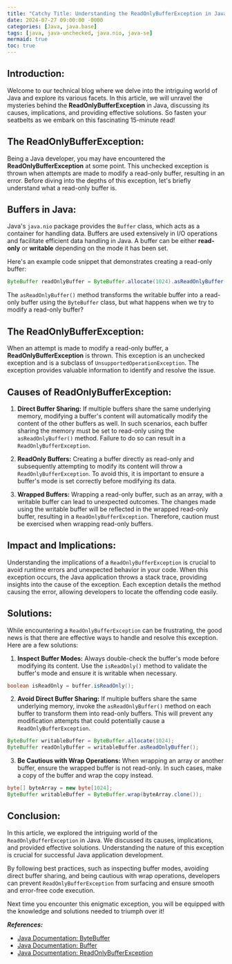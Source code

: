 ```yaml
---
title: "Catchy Title: Understanding the ReadOnlyBufferException in Java: Unveiling its Secrets and Solutions"
date: 2024-07-27 09:00:00 -0000
categories: [Java, java.base]
tags: [java, java-unchecked, java.nio, java-se]
mermaid: true
toc: true
---
```



Introduction:
------------
Welcome to our technical blog where we delve into the intriguing world of Java and explore its various facets. In this article, we will unravel the mysteries behind the **ReadOnlyBufferException** in Java, discussing its causes, implications, and providing effective solutions. So fasten your seatbelts as we embark on this fascinating 15-minute read!

The ReadOnlyBufferException:
---------------------------
Being a Java developer, you may have encountered the **ReadOnlyBufferException** at some point. This unchecked exception is thrown when attempts are made to modify a read-only buffer, resulting in an error. Before diving into the depths of this exception, let's briefly understand what a read-only buffer is.

Buffers in Java:
----------------
Java's `java.nio` package provides the `Buffer` class, which acts as a container for handling data. Buffers are used extensively in I/O operations and facilitate efficient data handling in Java. A buffer can be either **read-only** or **writable** depending on the mode it has been set.

Here's an example code snippet that demonstrates creating a read-only buffer:

```java
ByteBuffer readOnlyBuffer = ByteBuffer.allocate(1024).asReadOnlyBuffer();
```

The `asReadOnlyBuffer()` method transforms the writable buffer into a read-only buffer using the `ByteBuffer` class, but what happens when we try to modify a read-only buffer?

The ReadOnlyBufferException:
----------------------------
When an attempt is made to modify a read-only buffer, a **ReadOnlyBufferException** is thrown. This exception is an unchecked exception and is a subclass of `UnsupportedOperationException`. The exception provides valuable information to identify and resolve the issue.

Causes of ReadOnlyBufferException:
----------------------------------
1. **Direct Buffer Sharing:** If multiple buffers share the same underlying memory, modifying a buffer's content will automatically modify the content of the other buffers as well. In such scenarios, each buffer sharing the memory must be set to read-only using the `asReadOnlyBuffer()` method. Failure to do so can result in a `ReadOnlyBufferException`.

2. **ReadOnly Buffers:** Creating a buffer directly as read-only and subsequently attempting to modify its content will throw a `ReadOnlyBufferException`. To avoid this, it is important to ensure a buffer's mode is set correctly before modifying its data.

3. **Wrapped Buffers:** Wrapping a read-only buffer, such as an array, with a writable buffer can lead to unexpected outcomes. The changes made using the writable buffer will be reflected in the wrapped read-only buffer, resulting in a `ReadOnlyBufferException`. Therefore, caution must be exercised when wrapping read-only buffers.

Impact and Implications:
------------------------
Understanding the implications of a `ReadOnlyBufferException` is crucial to avoid runtime errors and unexpected behavior in your code. When this exception occurs, the Java application throws a stack trace, providing insights into the cause of the exception. Each exception details the method causing the error, allowing developers to locate the offending code easily.

Solutions:
----------
While encountering a `ReadOnlyBufferException` can be frustrating, the good news is that there are effective ways to handle and resolve this exception. Here are a few solutions:

1. **Inspect Buffer Modes:** Always double-check the buffer's mode before modifying its content. Use the `isReadOnly()` method to validate the buffer's mode and ensure it is writable when necessary.

```java
boolean isReadOnly = buffer.isReadOnly();
```

2. **Avoid Direct Buffer Sharing:** If multiple buffers share the same underlying memory, invoke the `asReadOnlyBuffer()` method on each buffer to transform them into read-only buffers. This will prevent any modification attempts that could potentially cause a `ReadOnlyBufferException`.

```java
ByteBuffer writableBuffer = ByteBuffer.allocate(1024);
ByteBuffer readOnlyBuffer = writableBuffer.asReadOnlyBuffer();
```

3. **Be Cautious with Wrap Operations:** When wrapping an array or another buffer, ensure the wrapped buffer is not read-only. In such cases, make a copy of the buffer and wrap the copy instead.

```java
byte[] byteArray = new byte[1024];
ByteBuffer writableBuffer = ByteBuffer.wrap(byteArray.clone());
```

Conclusion:
-----------
In this article, we explored the intriguing world of the `ReadOnlyBufferException` in Java. We discussed its causes, implications, and provided effective solutions. Understanding the nature of this exception is crucial for successful Java application development.

By following best practices, such as inspecting buffer modes, avoiding direct buffer sharing, and being cautious with wrap operations, developers can prevent `ReadOnlyBufferException` from surfacing and ensure smooth and error-free code execution.

Next time you encounter this enigmatic exception, you will be equipped with the knowledge and solutions needed to triumph over it!

***References:***
- [Java Documentation: ByteBuffer](https://docs.oracle.com/en/java/javase/15/docs/api/java.base/java/nio/ByteBuffer.html)
- [Java Documentation: Buffer](https://docs.oracle.com/en/java/javase/15/docs/api/java.base/java/nio/Buffer.html)
- [Java Documentation: ReadOnlyBufferException](https://docs.oracle.com/en/java/javase/15/docs/api/java.base/java/nio/ReadOnlyBufferException.html)